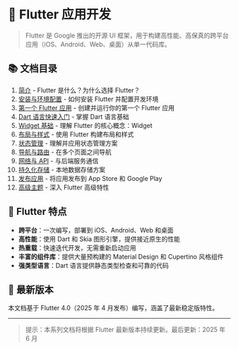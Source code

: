 # 🚀 Flutter 应用开发

> Flutter 是 Google 推出的开源 UI 框架，用于构建高性能、高保真的跨平台应用（iOS、Android、Web、桌面）从单一代码库。

## 📚 文档目录

1. [简介](./introduction) - Flutter 是什么？为什么选择 Flutter？
2. [安装与环境配置](./installation) - 如何安装 Flutter 并配置开发环境
3. [第一个 Flutter 应用](./first-app) - 创建并运行你的第一个 Flutter 应用
4. [Dart 语言快速入门](./dart-basics) - 掌握 Dart 语言基础
5. [Widget 基础](./widgets-basics) - 理解 Flutter 的核心概念：Widget
6. [布局与样式](./layout-styling) - 使用 Flutter 构建布局和样式
7. [状态管理](./state-management) - 理解并应用状态管理方案
8. [导航与路由](./navigation) - 在多个页面之间导航
9. [网络与 API](./networking) - 与后端服务通信
10. [持久化存储](./persistence) - 本地数据存储方案
11. [发布应用](./deployment) - 将应用发布到 App Store 和 Google Play
12. [高级主题](./advanced) - 深入 Flutter 高级特性

## 🌟 Flutter 特点

- **跨平台**：一次编写，部署到 iOS、Android、Web 和桌面
- **高性能**：使用 Dart 和 Skia 图形引擎，提供接近原生的性能
- **热重载**：快速迭代开发，无需重新启动应用
- **丰富的组件库**：提供大量预构建的 Material Design 和 Cupertino 风格组件
- **强类型语言**：Dart 语言提供静态类型检查和可靠的代码

## 📅 最新版本

本文档基于 Flutter 4.0（2025 年 4 月发布）编写，涵盖了最新稳定版特性。

---

> 提示：本系列文档将根据 Flutter 最新版本持续更新。最后更新：2025 年 6 月